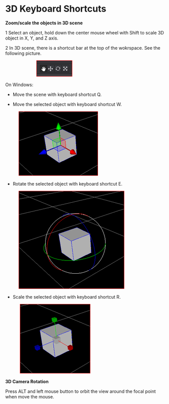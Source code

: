 # 3D Keyboard Shortcuts 

**Zoom/scale the objects in 3D scene**

1 Select an object, hold down the center mouse wheel  with Shift to scale 3D object in X, Y, and Z axis.   

2 In 3D scene, there is a shortcut bar at the top of the wokrspace. See the following picture. 

&emsp;&emsp;&emsp;&emsp;&emsp;&emsp;&emsp;![image](res_en/image0001.png)
 
On Windows: 

- Move the scene with keyboard shortcut Q.  

- Move the selected object with keyboard shortcut W.   

 &emsp;&emsp;&emsp;![image](res_en/image0002.png) 
 
- Rotate the selected object with keyboard shortcut E. 

 &emsp;&emsp;&emsp;![image](res_en/image0003.png)
 
- Scale the selected object with keyboard shortcut R. 

&emsp;&emsp;&emsp; ![image](res_en/image0004.png)
 
**3D Camera Rotation**

Press ALT and left mouse button to orbit the view around the focal point when move the mouse.  